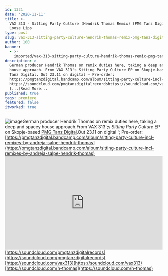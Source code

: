 ```yaml
---
id: 1321
date: '2020-11-11'
title: >-
  VAX 313 - Sitting Party Culture (Hendrik Thomas Remix) (PMG Tanz Digital) -
  Loose Lips
type: post
slug: vax-313-sitting-party-culture-hendrik-thomas-remix-pmg-tanz-digital
author: 100
banner:
  - >-
    imported/vax-313-sitting-party-culture-hendrik-thomas-remix-pmg-tanz-digital/image1321.jpeg
description: >-
  German producer Hendrik Thomas on remix duties here, taking a deep and spacey
  house approach. From VAX 313's Sitting Party Culture EP on Skopje-based PMG
  Tanz Digital. Out 23.11 on digital – Pre-order:
  https://pmgtanzdigital.bandcamp.com/album/sitting-party-culture-incl-remixes-by-andreja-salpe-hendrik-thomas
  https://soundcloud.com/pmgtanzdigitalrecordshttps://soundcloud.com/vax313https://soundcloud.com/h-thomas
  [...]Read More...
published: true
tags: premiere
featured: false
itworked: true
---
```

![image](../imported/vax-313-sitting-party-culture-hendrik-thomas-remix-pmg-tanz-digital/image1321.jpeg)German producer Hendrik Thomas on remix duties here, taking a deep and spacey house approach.From VAX 313';s _Sitting Party Culture_ EP on Skopje-based [PMG Tanz Digital](https://pmgtanzdigital.bandcamp.com).Out 23.11 on digital '; Pre-order: [https://pmgtanzdigital.bandcamp.com/album/sitting-party-culture-incl-remixes-by-andreja-salpe-hendrik-thomas](https://pmgtanzdigital.bandcamp.com/album/sitting-party-culture-incl-remixes-by-andreja-salpe-hendrik-thomas)<iframe width='100%' height='300' scrolling='no' frameborder='no' allow='autoplay' src='https://w.soundcloud.com/player/?url=https%3A//api.soundcloud.com/tracks/927500455&color=%23ff5500&auto_play=false&hide_related=false&show_comments=true&show_user=true&show_reposts=false&show_teaser=true'></iframe>[https://soundcloud.com/pmgtanzdigitalrecords](https://soundcloud.com/pmgtanzdigitalrecords)  
[https://soundcloud.com/vax313](https://soundcloud.com/vax313)  
[https://soundcloud.com/h-thomas](https://soundcloud.com/h-thomas)